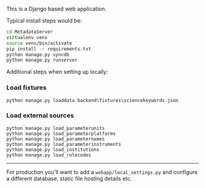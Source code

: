 
This is a Django based web application.

Typical install steps would be:

```sh
cd MetadataServer
virtualenv venv
source venv/bin/activate
pip install -r requirements.txt
python manage.py syncdb
python manage.py runserver
```

Additional steps when setting up locally:

### Load fixtures
```
python manage.py loaddata backend\fixtures\sciencekeywords.json
```

### Load external sources
```
python manage.py load_parameterunits
python manage.py load_parameterplatforms
python manage.py load_parameternames
python manage.py load_parameterinstruments
python manage.py load_institutions
python manage.py load_rolecodes
```

---

For production you'll want to add a `webapp/local_settings.py` and configure a 
different database, static file hosting details etc.

